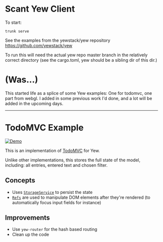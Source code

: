 
# Scant Yew Client


To start:

`trunk serve`

See the examples from the yewstack/yew repository  https://github.com/yewstack/yew

To run this will need the actual yew repo master branch in the relatively correct directory (see the cargo.toml, yew should be a sibling dir of this dir.)





# (Was...)

This started life as a splice of some Yew examples: One for todomvc, one part from webgl. I added in some previous work I'd done, and a lot will be added in the upcoming days.


-----------------------
# TodoMVC Example

[![Demo](https://img.shields.io/website?label=demo&url=https%3A%2F%2Fexamples.yew.rs%2Ftodomvc)](https://examples.yew.rs/todomvc)

This is an implementation of [TodoMVC](http://todomvc.com/) for Yew.

Unlike other implementations, this stores the full state of the model,
including: all entries, entered text and chosen filter.

## Concepts

- Uses [`StorageService`] to persist the state
- [`Refs`] are used to manipulate DOM elements after they're rendered (to automatically focus input fields for instance)

## Improvements

- Use `yew-router` for the hash based routing
- Clean up the code

[`storageservice`]: https://docs.rs/yew-services/latest/yew_services/struct.StorageService.html
[`refs`]: https://yew.rs/docs/en/concepts/components/refs/
